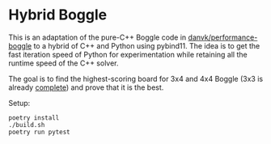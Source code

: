 # Hybrid Boggle

This is an adaptation of the pure-C++ Boggle code in [danvk/performance-boggle]
to a hybrid of C++ and Python using pybind11. The idea is to get the fast
iteration speed of Python for experimentation while retaining all the runtime
speed of the C++ solver.

The goal is to find the highest-scoring board for 3x4 and 4x4 Boggle (3x3 is
already [complete]) and prove that it is the best.

Setup:

```
poetry install
./build.sh
poetry run pytest
```

[complete]: https://www.danvk.org/wp/2009-08-08/breaking-3x3-boggle/index.html
[danvk/performance-boggle]: https://github.com/danvk/performance-boggle

